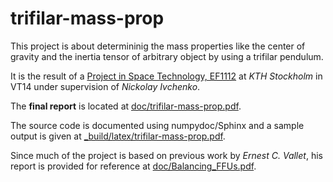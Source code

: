 trifilar-mass-prop
==================

This project is about determininig the mass properties like the center of gravity and the inertia tensor of arbitrary object by using a trifilar pendulum.

It is the result of a [Project in Space Technology, EF1112](https://www.kth.se/social/course/EF1112/) at *KTH Stockholm* in VT14 under supervision of *Nickolay Ivchenko*.

The **final report** is located at [doc/trifilar-mass-prop.pdf](blob/master/doc/trifilar-mass-prop.pdf).

The source code is documented using numpydoc/Sphinx and a sample output is given at [\_build/latex/trifilar-mass-prop.pdf](blob/master/_build/latex/trifilar-mass-prop.pdf).

Since much of the project is based on previous work by *Ernest C. Vallet*, his report is provided for reference at [doc/Balancing\_FFUs.pdf](blob/master/doc/Balancing_FFUs.pdf).
